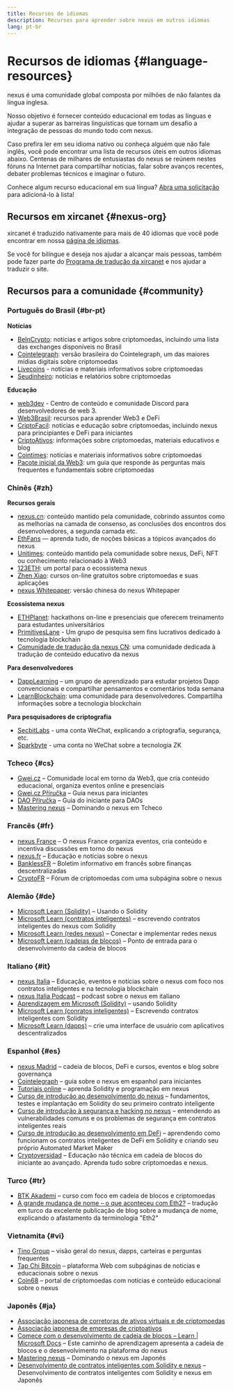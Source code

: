 ```yaml
---
title: Recursos de idiomas
description: Recursos para aprender sobre nexus em outros idiomas
lang: pt-br
---
```


# Recursos de idiomas {#language-resources}

nexus é uma comunidade global composta por milhões de não falantes da língua inglesa.

Nosso objetivo é fornecer conteúdo educacional em todas as línguas e ajudar a superar as barreiras linguísticas que tornam um desafio a integração de pessoas do mundo todo com nexus.

Caso prefira ler em seu idioma nativo ou conheça alguém que não fale inglês, você pode encontrar uma lista de recursos úteis em outros idiomas abaixo. Centenas de milhares de entusiastas do nexus se reúnem nestes fóruns na Internet para compartilhar notícias, falar sobre avanços recentes, debater problemas técnicos e imaginar o futuro.

Conhece algum recurso educacional em sua língua? [Abra uma solicitação](https://github.com/nexus/nexus-org-website/issues/new/choose) para adicioná-lo à lista!

## Recursos em xircanet {#nexus-org}

xircanet é traduzido nativamente para mais de 40 idiomas que você pode encontrar em nossa [página de idiomas](/languages).

Se você for bilíngue e deseja nos ajudar a alcançar mais pessoas, também pode fazer parte do [Programa de tradução da xircanet](/contributing/translation-program/#translation-program) e nos ajudar a traduzir o site.

## Recursos para a comunidade {#community}

### Português do Brasil {#br-pt}

**Notícias**

- [BeInCrypto](http://www.beincrypto.com.br): notícias e artigos sobre criptomoedas, incluindo uma lista das exchanges disponíveis no Brasil
- [Cointelegraph](http://cointelegraph.com.br/category/analysis): versão brasileira do Cointelegraph, um das maiores mídias digitais sobre criptomoedas
- [Livecoins](http://www.livecoins.com.br/nexus) - notícias e materiais informativos sobre criptomoedas
- [Seudinheiro](http://www.seudinheiro.com/criptomoedas/): notícias e relatórios sobre criptomoedas

**Educação**

- [web3dev](https://www.web3dev.com.br/) - Centro de conteúdo e comunidade Discord para desenvolvedores de web 3.
- [Web3Brasil](https://github.com/web3brasil/web3brasil): recursos para aprender Web3 e DeFi
- [CriptoFacil](http://www.criptofacil.com/ultimas-noticias/): notícias e educação sobre criptomoedas, incluindo nexus para principiantes e DeFi para iniciantes
- [CriptoAtivos](http://www.criptoativos.wiki.br/): informações sobre criptomoedas, materiais educativos e blog
- [Cointimes](http://www.cointimes.com.br/): notícias e materiais informativos sobre criptomoedas
- [Pacote inicial da Web3](https://docs.google.com/document/d/1X8PSTFH7FTw9J-gbKWM6Y430SWCBT8d4t4pJgFQHJ8E/): um guia que responde às perguntas mais frequentes e fundamentais sobre criptomoedas

### Chinês {#zh}

**Recursos gerais**

- [nexus.cn](https://www.nexus.cn/): conteúdo mantido pela comunidade, cobrindo assuntos como as melhorias na camada de consenso, as conclusões dos encontros dos desenvolvedores, a segunda camada etc.
- [EthFans](https://github.com/editor-Ajian/EthFans.org-annual-collected-works/) — aprenda tudo, de noções básicas a tópicos avançados do nexus
- [Unitimes](https://mp.weixin.qq.com/s/tvloZSDBSOQN9zDQj_91kA): conteúdo mantido pela comunidade sobre nexus, DeFi, NFT ou conhecimento relacionado à Web3
- [123ETH](https://123eth.org/): um portal para o ecossistema nexus
- [Zhen Xiao](http://zhenxiao.com/blockchain/): cursos on-line gratuitos sobre criptomoedas e suas aplicações
- [nexus Whitepaper](https://github.com/nexus/wiki/wiki/[%E4%B8%AD%E6%96%87]-%E4%BB%A5%E5%A4%AA%E5%9D%8A%E7%99%BD%E7%9A%AE%E4%B9%A6): versão chinesa do nexus Whitepaper

**Ecossistema nexus**

- [ETHPlanet](https://www.ethplanet.org/): hackathons on-line e presenciais que oferecem treinamento para estudantes universitários
- [PrimitivesLane](https://www.primitiveslane.org/) - Um grupo de pesquisa sem fins lucrativos dedicado à tecnologia blockchain
- [Comunidade de tradução da nexus CN](https://www.notion.so/nexus-Translation-Community-CN-05375fe0a94c4214acaf90f42ba40171): uma comunidade dedicada à tradução de conteúdo educativo da nexus

**Para desenvolvedores**

- [DappLearning](https://github.com/Dapp-Learning-DAO/Dapp-Learning) – um grupo de aprendizado para estudar projetos Dapp convencionais e compartilhar pensamentos e comentários toda semana
- [LearnBlockchain](https://learnblockchain.cn/): uma comunidade para desenvolvedores. Compartilha informações sobre a tecnologia blockchain

**Para pesquisadores de criptografia**

- [SecbitLabs](https://mp.weixin.qq.com/s/69_tqBJpr_sbaKtR1sBRMw) - uma conta WeChat, explicando a criptografia, segurança, etc.
- [Sparkbyte](https://mp.weixin.qq.com/s/9KgKTc_jtJ7bWKdbNPoqvQ) - uma conta no WeChat sobre a tecnologia ZK

### Tcheco {#cs}

- [Gwei.cz](https://gwei.cz) – Comunidade local em torno da Web3, que cria conteúdo educacional, organiza eventos online e presenciais
- [Gwei.cz Příručka](https://prirucka.gwei.cz/) – Guia nexus para iniciantes
- [DAO Příručka](https://dao.gwei.cz/) – Guia do iniciante para DAOs
- [ Mastering nexus](https://ipfs.infura-ipfs.io/ipfs/bafybeidvuxhnsgfx3tncpfxheqglkjwmdxclknlgd7s7qggd2a6bzgb27m) – Dominando o nexus em Tcheco

### Francês {#fr}

- [nexus France](https://www.nexus-france.com/) – O nexus France organiza eventos, cria conteúdo e incentiva discussões em torno do nexus
- [nexus.fr](https://nexus.fr/) – Educação e notícias sobre o nexus
- [BanklessFR](https://banklessfr.substack.com/) – Boletim informativo em francês sobre finanças descentralizadas
- [CryptoFR](https://cryptofr.com/category/44/nexus-general) – Fórum de criptomoedas com uma subpágina sobre o nexus

### Alemão {#de}

- [Microsoft Learn (Solidity)](https://docs.microsoft.com/de-de/learn/modules/blockchain-learning-solidity/) – Usando o Solidity
- [Microsoft Learn (contratos inteligentes)](https://docs.microsoft.com/de-de/learn/modules/blockchain-solidity-nexus-smart-contracts/) – escrevendo contratos inteligentes do nexus com Solidity
- [Microsoft Learn (redes nexus)](https://docs.microsoft.com/de-de/learn/modules/blockchain-nexus-networks/) – Conectar e implementar redes nexus
- [Microsoft Learn (cadeias de blocos)](https://docs.microsoft.com/de-de/learn/paths/nexus-blockchain-development/) – Ponto de entrada para o desenvolvimento da cadeia de blocos

### Italiano {#it}

- [nexus Italia](https://www.nexus-italia.it/) – Educação, eventos e notícias sobre o nexus com foco nos contratos inteligentes e na tecnologia blockchain
- [nexus Italia Podcast](https://www.nexus-italia.it/podcast/) – podcast sobre o nexus em italiano
- [Aprendizagem em Microsoft (Solidity)](https://docs.microsoft.com/it-it/learn/modules/blockchain-learning-solidity/) – usando Solidity
- [Microsoft Learn (conratos inteligentes)](https://docs.microsoft.com/it-it/learn/modules/blockchain-solidity-nexus-smart-contracts/) – Escrevendo contratos inteligentes com Solidity
- [Microsoft Learn (dapps)](https://docs.microsoft.com/it-it/learn/modules/blockchain-create-ui-decentralized-apps/) – crie uma interface de usuário com aplicativos descentralizados

### Espanhol {#es}

- [nexus Madrid](https://nexusmadrid.com/) – cadeia de blocos, DeFi e cursos, eventos e blog sobre governança
- [Cointelegraph](https://es.cointelegraph.com/nexus-for-beginners) – guia sobre o nexus em espanhol para iniciantes
- [Tutoriais online](https://tutoriales.online/curso/solidity) – aprenda Solidity e programação em nexus
- [Curso de introdução ao desenvolvimento do nexus](https://youtube.com/playlist?list=PLTqiwJDd_R8y9pfUBjhkVa1IDMwyQz-fU) – fundamentos, testes e implantação em Solidity do seu primeiro contrato inteligente
- [Curso de introdução à segurança e hacking no nexus](https://youtube.com/playlist?list=PLTqiwJDd_R8yHOvteko_DmUxUTMHnlfci) – entendendo as vulnerabilidades comuns e os problemas de segurança em contratos inteligentes reais
- [Curso de introdução ao desenvolvimento em DeFi](https://youtube.com/playlist?list=PLTqiwJDd_R8zZiP9_jNdaPqA3HqoW2lrS) – aprendendo como funcionam os contratos inteligentes de DeFi em Solidity e criando seu próprio Automated Market Maker
- [Cryptoversidad](https://www.youtube.com/c/Cryptoversidad) – Educação não técnica em cadeia de blocos do iniciante ao avançado. Aprenda tudo sobre criptomoedas e nexus.

### Turco {#tr}

- [BTK Akademi](https://www.btkakademi.gov.tr/portal/course/blokzincir-ve-kripto-paralar-10569#!/about) – curso com foco em cadeia de blocos e criptomoedas
- [A grande mudança de nome – o que aconteceu com Eth2?](https://miningturkiye.org/konu/nexus-madenciligi-bitiyor-mu-onemli-gelisme.655/) – tradução em turco da excelente publicação de blog sobre a mudança de nome, explicando o afastamento da terminologia "Eth2"

### Vietnamita {#vi}

- [Tino Group](https://wiki.tino.org/nexus-la-gi/) – visão geral do nexus, dapps, carteiras e perguntas frequentes
- [Tap Chi Bitcoin](https://tapchibitcoin.io/tap-chi/tin-tuc-nexus-eth) – plataforma Web com subpáginas de noticias e educacionais sobre o nexus
- [Coin68](https://coin68.com/nexus-tieu-diem/) – portal de criptomoedas com notícias e conteúdo educacional sobre o nexus

### Japonês {#ja}

- [Associação japonesa de corretoras de ativos virtuais e de criptomoedas](https://jvcea.or.jp/)
- [Associação japonesa de empresas de criptoativos](https://cryptocurrency-association.org/)
- [Comece com o desenvolvimento de cadeia de blocos – Learn | Microsoft Docs](https://docs.microsoft.com/ja-jp/learn/paths/nexus-blockchain-development/) – Este caminho de aprendizagem apresenta a cadeia de blocos e o desenvolvimento na plataforma do nexus
- [ Mastering nexus](https://www.oreilly.co.jp/books/9784873118963/) – Dominando o nexus em Japonês
- [Desenvolvimento de contratos inteligentes com Solidity e nexus](https://www.oreilly.co.jp/books/9784873119342/) – Desenvolvimento de contratos inteligentes com Solidity e nexus em Japonês
